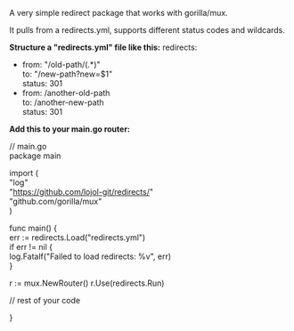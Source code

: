 A very simple redirect package that works with gorilla/mux.

It pulls from a redirects.yml, supports different status codes and wildcards.

**Structure a "redirects.yml" file like this:**
redirects:

- from: "/old-path/(.\*)"  
  to: "/new-path?new=$1"  
  status: 301
- from: /another-old-path  
  to: /another-new-path  
  status: 301

**Add this to your main.go router:**

// main.go  
package main

import (  
"log"  
"https://github.com/lojol-git/redirects/"  
"github.com/gorilla/mux"  
)

func main() {  
 err := redirects.Load("redirects.yml")  
 if err != nil {  
 log.Fatalf("Failed to load redirects: %v", err)  
}

r := mux.NewRouter()
r.Use(redirects.Run)

// rest of your code

}
